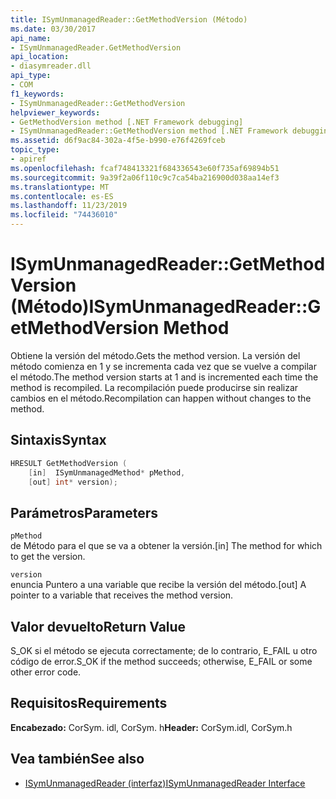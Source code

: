 ```yaml
---
title: ISymUnmanagedReader::GetMethodVersion (Método)
ms.date: 03/30/2017
api_name:
- ISymUnmanagedReader.GetMethodVersion
api_location:
- diasymreader.dll
api_type:
- COM
f1_keywords:
- ISymUnmanagedReader::GetMethodVersion
helpviewer_keywords:
- GetMethodVersion method [.NET Framework debugging]
- ISymUnmanagedReader::GetMethodVersion method [.NET Framework debugging]
ms.assetid: d6f9ac84-302a-4f5e-b990-e76f4269fceb
topic_type:
- apiref
ms.openlocfilehash: fcaf748413321f684336543e60f735af69894b51
ms.sourcegitcommit: 9a39f2a06f110c9c7ca54ba216900d038aa14ef3
ms.translationtype: MT
ms.contentlocale: es-ES
ms.lasthandoff: 11/23/2019
ms.locfileid: "74436010"
---
```

# <a name="isymunmanagedreadergetmethodversion-method"></a><span data-ttu-id="44170-102">ISymUnmanagedReader::GetMethodVersion (Método)</span><span class="sxs-lookup"><span data-stu-id="44170-102">ISymUnmanagedReader::GetMethodVersion Method</span></span>
<span data-ttu-id="44170-103">Obtiene la versión del método.</span><span class="sxs-lookup"><span data-stu-id="44170-103">Gets the method version.</span></span> <span data-ttu-id="44170-104">La versión del método comienza en 1 y se incrementa cada vez que se vuelve a compilar el método.</span><span class="sxs-lookup"><span data-stu-id="44170-104">The method version starts at 1 and is incremented each time the method is recompiled.</span></span> <span data-ttu-id="44170-105">La recompilación puede producirse sin realizar cambios en el método.</span><span class="sxs-lookup"><span data-stu-id="44170-105">Recompilation can happen without changes to the method.</span></span>  
  
## <a name="syntax"></a><span data-ttu-id="44170-106">Sintaxis</span><span class="sxs-lookup"><span data-stu-id="44170-106">Syntax</span></span>  
  
```cpp  
HRESULT GetMethodVersion (  
    [in]  ISymUnmanagedMethod* pMethod,  
    [out] int* version);  
```  
  
## <a name="parameters"></a><span data-ttu-id="44170-107">Parámetros</span><span class="sxs-lookup"><span data-stu-id="44170-107">Parameters</span></span>  
 `pMethod`  
 <span data-ttu-id="44170-108">de Método para el que se va a obtener la versión.</span><span class="sxs-lookup"><span data-stu-id="44170-108">[in] The method for which to get the version.</span></span>  
  
 `version`  
 <span data-ttu-id="44170-109">enuncia Puntero a una variable que recibe la versión del método.</span><span class="sxs-lookup"><span data-stu-id="44170-109">[out] A pointer to a variable that receives the method version.</span></span>  
  
## <a name="return-value"></a><span data-ttu-id="44170-110">Valor devuelto</span><span class="sxs-lookup"><span data-stu-id="44170-110">Return Value</span></span>  
 <span data-ttu-id="44170-111">S_OK si el método se ejecuta correctamente; de lo contrario, E_FAIL u otro código de error.</span><span class="sxs-lookup"><span data-stu-id="44170-111">S_OK if the method succeeds; otherwise, E_FAIL or some other error code.</span></span>  
  
## <a name="requirements"></a><span data-ttu-id="44170-112">Requisitos</span><span class="sxs-lookup"><span data-stu-id="44170-112">Requirements</span></span>  
 <span data-ttu-id="44170-113">**Encabezado:** CorSym. idl, CorSym. h</span><span class="sxs-lookup"><span data-stu-id="44170-113">**Header:** CorSym.idl, CorSym.h</span></span>  
  
## <a name="see-also"></a><span data-ttu-id="44170-114">Vea también</span><span class="sxs-lookup"><span data-stu-id="44170-114">See also</span></span>

- [<span data-ttu-id="44170-115">ISymUnmanagedReader (interfaz)</span><span class="sxs-lookup"><span data-stu-id="44170-115">ISymUnmanagedReader Interface</span></span>](../../../../docs/framework/unmanaged-api/diagnostics/isymunmanagedreader-interface.md)

